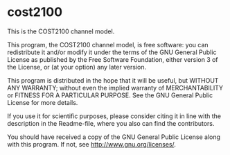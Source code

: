 # cost2100

This is the COST2100 channel model.

This program, the COST2100 channel model, is free software: you can 
redistribute it and/or modify it under the terms of the GNU General Public 
License as published by the Free Software Foundation, either version 3 of 
the License, or (at your option) any later version.

This program is distributed in the hope that it will be useful, but 
WITHOUT ANY WARRANTY; without even the implied warranty of MERCHANTABILITY 
or FITNESS FOR A PARTICULAR PURPOSE. See the GNU General Public License 
for more details.

If you use it for scientific purposes, please consider citing it in line 
with the description in the Readme-file, where you also can find the 
contributors.

You should have received a copy of the GNU General Public License along 
with this program. If not, see <http://www.gnu.org/licenses/>.
